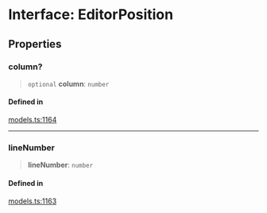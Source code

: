 # Interface: EditorPosition

## Properties

### column?

> `optional` **column**: `number`

#### Defined in

[models.ts:1164](https://github.com/live-codes/livecodes/blob/870dbc3ade068368e560b53c5658cb1fbf40ada3/src/sdk/models.ts#L1164)

***

### lineNumber

> **lineNumber**: `number`

#### Defined in

[models.ts:1163](https://github.com/live-codes/livecodes/blob/870dbc3ade068368e560b53c5658cb1fbf40ada3/src/sdk/models.ts#L1163)